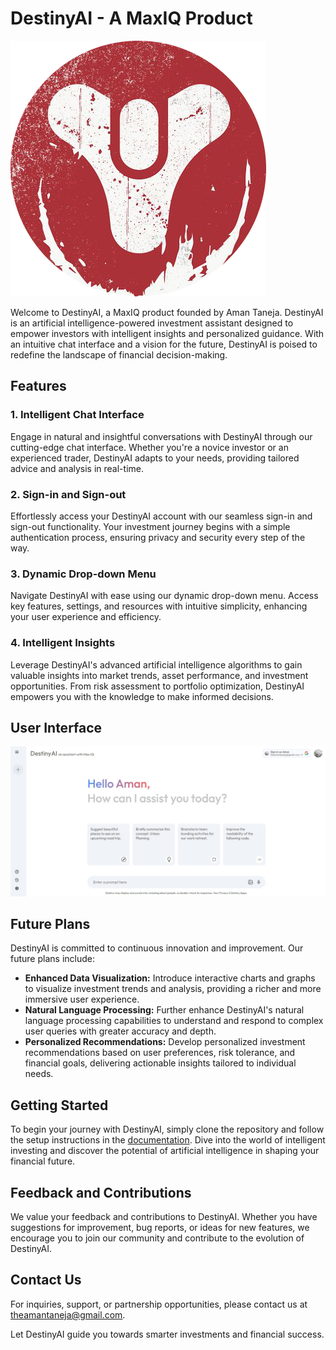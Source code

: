 # DestinyAI - A MaxIQ Product

![DestinyAI Logo](./src/assets/destinyai_logo.png)

Welcome to DestinyAI, a MaxIQ product founded by Aman Taneja. DestinyAI is an artificial intelligence-powered investment assistant designed to empower investors with intelligent insights and personalized guidance. With an intuitive chat interface and a vision for the future, DestinyAI is poised to redefine the landscape of financial decision-making.

## Features

### 1. Intelligent Chat Interface
Engage in natural and insightful conversations with DestinyAI through our cutting-edge chat interface. Whether you're a novice investor or an experienced trader, DestinyAI adapts to your needs, providing tailored advice and analysis in real-time.

### 2. Sign-in and Sign-out
Effortlessly access your DestinyAI account with our seamless sign-in and sign-out functionality. Your investment journey begins with a simple authentication process, ensuring privacy and security every step of the way.

### 3. Dynamic Drop-down Menu
Navigate DestinyAI with ease using our dynamic drop-down menu. Access key features, settings, and resources with intuitive simplicity, enhancing your user experience and efficiency.

### 4. Intelligent Insights
Leverage DestinyAI's advanced artificial intelligence algorithms to gain valuable insights into market trends, asset performance, and investment opportunities. From risk assessment to portfolio optimization, DestinyAI empowers you with the knowledge to make informed decisions.

## User Interface
  
![UI Image 1](./src/assets/ui_image_1.png)


## Future Plans

DestinyAI is committed to continuous innovation and improvement. Our future plans include:

- **Enhanced Data Visualization:** Introduce interactive charts and graphs to visualize investment trends and analysis, providing a richer and more immersive user experience.
- **Natural Language Processing:** Further enhance DestinyAI's natural language processing capabilities to understand and respond to complex user queries with greater accuracy and depth.
- **Personalized Recommendations:** Develop personalized investment recommendations based on user preferences, risk tolerance, and financial goals, delivering actionable insights tailored to individual needs.

## Getting Started

To begin your journey with DestinyAI, simply clone the repository and follow the setup instructions in the [documentation](docs/README.md). Dive into the world of intelligent investing and discover the potential of artificial intelligence in shaping your financial future.

## Feedback and Contributions

We value your feedback and contributions to DestinyAI. Whether you have suggestions for improvement, bug reports, or ideas for new features, we encourage you to join our community and contribute to the evolution of DestinyAI.

## Contact Us

For inquiries, support, or partnership opportunities, please contact us at [theamantaneja@gmail.com](mailto:theamantaneja@gmail.com).

Let DestinyAI guide you towards smarter investments and financial success.

